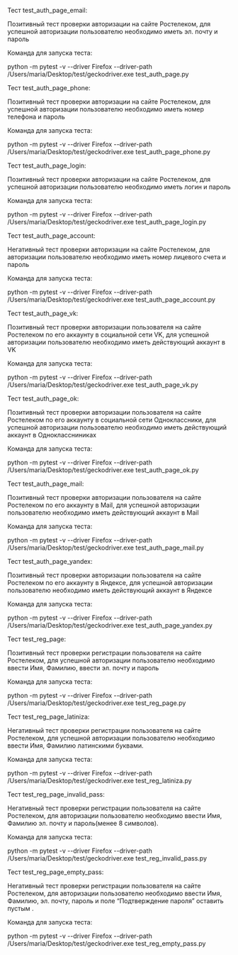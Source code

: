 Тест test_auth_page_email:

Позитивный тест проверки авторизации на сайте Ростелеком, для успешной авторизации пользователю необходимо иметь эл. почту и пароль

Команда для запуска теста:

python -m pytest -v --driver Firefox --driver-path /Users/maria/Desktop/test/geckodriver.exe test_auth_page.py

Тест test_auth_page_phone:

Позитивный тест проверки авторизации на сайте Ростелеком, для успешной авторизации пользователю необходимо иметь номер телефона и пароль

Команда для запуска теста:

python -m pytest -v --driver Firefox --driver-path /Users/maria/Desktop/test/geckodriver.exe test_auth_page_phone.py

Тест test_auth_page_login:

Позитивный тест проверки авторизации на сайте Ростелеком, для успешной авторизации пользователю необходимо иметь логин и пароль

Команда для запуска теста:

python -m pytest -v --driver Firefox --driver-path /Users/maria/Desktop/test/geckodriver.exe test_auth_page_login.py

Тест test_auth_page_account:

Негативный тест проверки авторизации на сайте Ростелеком, для авторизации пользователю необходимо иметь номер лицевого счета и пароль

Команда для запуска теста:

python -m pytest -v --driver Firefox --driver-path /Users/maria/Desktop/test/geckodriver.exe test_auth_page_account.py

Тест test_auth_page_vk:

Позитивный тест проверки авторизации пользователя на сайте Ростелеком по его аккаунту в социальной сети VK, для успешной авторизации пользователю необходимо иметь действующий аккаунт в VK

Команда для запуска теста:

python -m pytest -v --driver Firefox --driver-path /Users/maria/Desktop/test/geckodriver.exe test_auth_page_vk.py

Тест test_auth_page_ok:

Позитивный тест проверки авторизации пользователя на сайте Ростелеком по его аккаунту в социальной сети Одноклассники, для успешной авторизации пользователю необходимо иметь действующий аккаунт в Одноклассниниках

Команда для запуска теста:

python -m pytest -v --driver Firefox --driver-path /Users/maria/Desktop/test/geckodriver.exe test_auth_page_ok.py

Тест test_auth_page_mail:

Позитивный тест проверки авторизации пользователя на сайте Ростелеком по его аккаунту в Mail, для успешной авторизации пользователю необходимо иметь действующий аккаунт в Mail

Команда для запуска теста:

python -m pytest -v --driver Firefox --driver-path /Users/maria/Desktop/test/geckodriver.exe test_auth_page_mail.py

Тест test_auth_page_yandex:

Позитивный тест проверки авторизации пользователя на сайте Ростелеком по его аккаунту в Яндексе, для успешной авторизации пользователю необходимо иметь действующий аккаунт в Яндексе

Команда для запуска теста:

python -m pytest -v --driver Firefox --driver-path /Users/maria/Desktop/test/geckodriver.exe test_auth_page_yandex.py

Тест test_reg_page:

Позитивный тест проверки регистрации пользователя на сайте Ростелеком, для успешной авторизации пользователю необходимо ввести Имя, Фамилию, ввести эл. почту и пароль

Команда для запуска теста:

python -m pytest -v --driver Firefox --driver-path /Users/maria/Desktop/test/geckodriver.exe test_reg_page.py

Тест test_reg_page_latiniza:

Негативный тест проверки регистрации пользователя на сайте Ростелеком, для успешной авторизации пользователю необходимо ввести Имя, Фамилию латинскими буквами.

Команда для запуска теста:

python -m pytest -v --driver Firefox --driver-path /Users/maria/Desktop/test/geckodriver.exe test_reg_latiniza.py

Тест test_reg_page_invalid_pass:

Негативный тест проверки регистрации пользователя на сайте Ростелеком, для авторизации пользователю необходимо ввести Имя, Фамилию эл. почту и пароль(менее 8 символов).

Команда для запуска теста:

python -m pytest -v --driver Firefox --driver-path /Users/maria/Desktop/test/geckodriver.exe test_reg_invalid_pass.py

Тест test_reg_page_empty_pass:

Негативный тест проверки регистрации пользователя на сайте Ростелеком, для авторизации пользователю необходимо ввести Имя, Фамилию, эл. почту, пароль и поле “Подтверждение пароля” оставить пустым .

Команда для запуска теста:

python -m pytest -v --driver Firefox --driver-path /Users/maria/Desktop/test/geckodriver.exe test_reg_empty_pass.py
